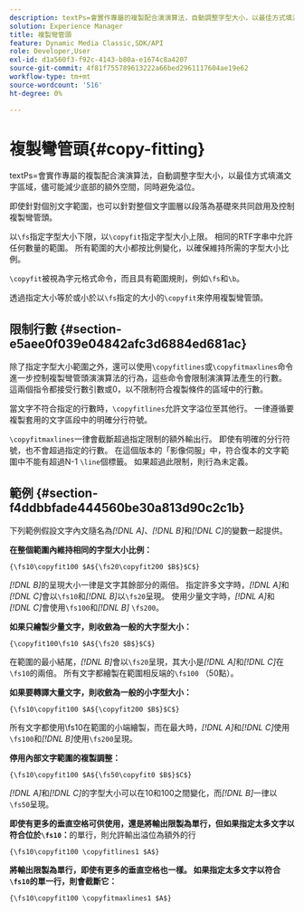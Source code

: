 ```yaml
---
description: textPs=會實作專屬的複製配合演演算法，自動調整字型大小，以最佳方式填滿文字區域，儘可能減少底部的額外空間，同時避免溢位。
solution: Experience Manager
title: 複製彎管頭
feature: Dynamic Media Classic,SDK/API
role: Developer,User
exl-id: d1a560f3-f92c-4143-b80a-e1674c8a4207
source-git-commit: 4f81f755789613222a66bed2961117604ae19e62
workflow-type: tm+mt
source-wordcount: '516'
ht-degree: 0%

---
```


# 複製彎管頭{#copy-fitting}

textPs=會實作專屬的複製配合演演算法，自動調整字型大小，以最佳方式填滿文字區域，儘可能減少底部的額外空間，同時避免溢位。

即使針對個別文字範圍，也可以針對整個文字圖層以段落為基礎來共同啟用及控制複製彎管頭。

以`\fs`指定字型大小下限，以`\copyfit`指定字型大小上限。 相同的RTF字串中允許任何數量的範圍。 所有範圍的大小都按比例變化，以確保維持所需的字型大小比例。

`\copyfit`被視為字元格式命令，而且具有範圍規則，例如`\fs`和`\b`。

透過指定大小等於或小於以`\fs`指定的大小的`\copyfit`來停用複製彎管頭。

## 限制行數 {#section-e5aee0f039e04842afc3d6884ed681ac}

除了指定字型大小範圍之外，還可以使用`\copyfitlines`或`\copyfitmaxlines`命令進一步控制複製彎管頭演演算法的行為，這些命令會限制演演算法產生的行數。 這兩個指令都接受行數引數或0，以不限制符合複製條件的區域中的行數。

當文字不符合指定的行數時，`\copyfitlines`允許文字溢位至其他行。 一律遵循要複製套用的文字區段中的明確分行符號。

`\copyfitmaxlines`一律會截斷超過指定限制的額外輸出行。 即使有明確的分行符號，也不會超過指定的行數。 在這個版本的「影像伺服」中，符合復本的文字範圍中不能有超過N-1 `\line`個標籤。 如果超過此限制，則行為未定義。

## 範例 {#section-f4ddbbfade444560be30a813d90c2c1b}

下列範例假設文字內文隨名為&#x200B;*[!DNL $A$]*、*[!DNL $B$]*&#x200B;和&#x200B;*[!DNL $C$]*&#x200B;的變數一起提供。

**在整個範圍內維持相同的字型大小比例：**

`{\fs10\copyfit100 $A${\fs20\copyfit200 $B$}$C$}`

*[!DNL $B$]*&#x200B;的呈現大小一律是文字其餘部分的兩倍。 指定許多文字時，*[!DNL $A$]*&#x200B;和&#x200B;*[!DNL $C$]*&#x200B;會以`\fs10`和&#x200B;*[!DNL $B$]*&#x200B;以`\fs20`呈現。 使用少量文字時，*[!DNL $A$]*&#x200B;和&#x200B;*[!DNL $C$]*&#x200B;會使用`\fs100`和&#x200B;*[!DNL $B$]* `\fs200`。

**如果只繪製少量文字，則收斂為一般的大字型大小：**

`{\copyfit100\fs10 $A${\fs20 $B$}$C$}`

在範圍的最小結尾，*[!DNL $B$]*&#x200B;會以`\fs20`呈現，其大小是&#x200B;*[!DNL $A$]*&#x200B;和&#x200B;*[!DNL $C$]*&#x200B;在`\fs10`的兩倍。 所有文字都繪製在範圍相反端的`\fs100` （50點）。

**如果要轉譯大量文字，則收斂為一般的小字型大小：**

`{\fs10\copyfit100 $A${\copyfit200 $B$}$C$}`

所有文字都使用\fs10在範圍的小端繪製，而在最大時，*[!DNL $A$]*&#x200B;和&#x200B;*[!DNL $C$]*&#x200B;使用`\fs100`和&#x200B;*[!DNL $B$]*&#x200B;使用`\fs200`呈現。

**停用內部文字範圍的複製調整：**

`{\fs10\copyfit100 $A${\fs50\copyfit0 $B$}$C$}`

*[!DNL $A$]*&#x200B;和&#x200B;*[!DNL $C$]*&#x200B;的字型大小可以在10和100之間變化，而&#x200B;*[!DNL $B$]*&#x200B;一律以`\fs50`呈現。

**即使有更多的垂直空格可供使用，還是將輸出限製為單行，但如果指定太多文字以符合位於`\fs10`：**&#x200B;的單行，則允許輸出溢位為額外的行

`{\fs10\copyfit100 \copyfitlines1 $A$}`

**將輸出限製為單行，即使有更多的垂直空格也一樣。 如果指定太多文字以符合`\fs10`的單一行，則會截斷它：**

`{\fs10\copyfit100 \copyfitmaxlines1 $A$}`
